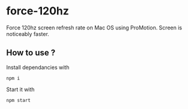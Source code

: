# force-120hz
Force 120hz screen refresh rate on Mac OS using ProMotion.
Screen is noticeably faster.

## How to use ?
Install dependancies with

`npm i`

Start it with

`npm start`
